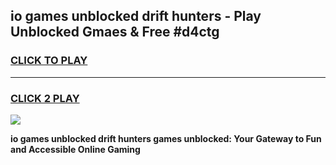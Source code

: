 
## io games unblocked drift hunters - Play Unblocked Gmaes & Free #d4ctg
<h3>
<a href="https://premium.freeplayer.one?title=io_games_unblocked_drift_hunters&ref=01M">CLICK TO PLAY</a></h3>
<hr>

<h3>
<a href="https://premium.freeplayer.one?title=io_games_unblocked_drift_hunters&ref=01M">CLICK 2 PLAY</a>
  
</h3>

<a href="https://premium.freeplayer.one?title=io_games_unblocked_drift_hunters&ref=01M"><img src="https://clearcache.store/games.png"></a>


**io games unblocked drift hunters games unblocked: Your Gateway to Fun and Accessible Online Gaming**
